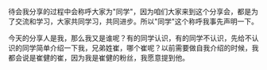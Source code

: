 待会我分享的过程中会称呼大家为"同学"，因为咱们大家来到这个分享会，都是为了交流和学习，大家共同学习，共同进步。所以"同学"这个称呼我事先声明一下。

今天的分享人是我，那么我又是谁呢？有的同学认识，有的同学不认识，先给不认识的同学简单介绍一下我，兄弟姓崔，哪个崔呢？以前需要做自我介绍的时候，我都会说是崔健的崔，因为我是崔健的粉丝，我愿意提到他。
